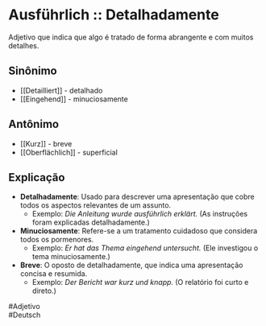 # Ausführlich :: Detalhadamente
Adjetivo que indica que algo é tratado de forma abrangente e com muitos detalhes.

## Sinônimo
- [[Detailliert]] - detalhado  
- [[Eingehend]] - minuciosamente  

## Antônimo
- [[Kurz]] - breve  
- [[Oberflächlich]] - superficial  

## Explicação
- **Detalhadamente**: Usado para descrever uma apresentação que cobre todos os aspectos relevantes de um assunto.
  - Exemplo: *Die Anleitung wurde ausführlich erklärt.* (As instruções foram explicadas detalhadamente.)
- **Minuciosamente**: Refere-se a um tratamento cuidadoso que considera todos os pormenores.
  - Exemplo: *Er hat das Thema eingehend untersucht.* (Ele investigou o tema minuciosamente.)
- **Breve**: O oposto de detalhadamente, que indica uma apresentação concisa e resumida.
  - Exemplo: *Der Bericht war kurz und knapp.* (O relatório foi curto e direto.)

#Adjetivo  
#Deutsch